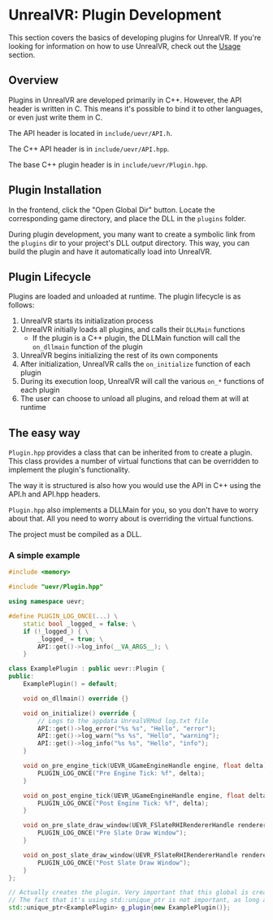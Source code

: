 # UnrealVR: Plugin Development

This section covers the basics of developing plugins for UnrealVR. If you're looking for information on how to use UnrealVR, check out the [Usage](../usage/overview.md) section.

## Overview

Plugins in UnrealVR are developed primarily in C++. However, the API header is written in C. This means it's possible to bind it to other languages, or even just write them in C. 

The API header is located in `include/uevr/API.h`. 

The C++ API header is in `include/uevr/API.hpp`.

The base C++ plugin header is in `include/uevr/Plugin.hpp`.

## Plugin Installation

In the frontend, click the "Open Global Dir" button. Locate the corresponding game directory, and place the DLL in the `plugins` folder.

During plugin development, you many want to create a symbolic link from the `plugins` dir to your project's DLL output directory. This way, you can build the plugin and have it automatically load into UnrealVR.

## Plugin Lifecycle

Plugins are loaded and unloaded at runtime. The plugin lifecycle is as follows:

1. UnrealVR starts its initialization process
2. UnrealVR initially loads all plugins, and calls their `DLLMain` functions
   * If the plugin is a C++ plugin, the DLLMain function will call the `on_dllmain` function of the plugin
3. UnrealVR begins initializing the rest of its own components
4. After initialization, UnrealVR calls the `on_initialize` function of each plugin
5. During its execution loop, UnrealVR will call the various `on_*` functions of each plugin
6. The user can choose to unload all plugins, and reload them at will at runtime

## The easy way

`Plugin.hpp` provides a class that can be inherited from to create a plugin. This class provides a number of virtual functions that can be overridden to implement the plugin's functionality.

The way it is structured is also how you would use the API in C++ using the API.h and API.hpp headers.

`Plugin.hpp` also implements a DLLMain for you, so you don't have to worry about that. All you need to worry about is overriding the virtual functions.

The project must be compiled as a DLL.

### A simple example

```cpp
#include <memory>

#include "uevr/Plugin.hpp"

using namespace uevr;

#define PLUGIN_LOG_ONCE(...) \
    static bool _logged_ = false; \
    if (!_logged_) { \
        _logged_ = true; \
        API::get()->log_info(__VA_ARGS__); \
    }

class ExamplePlugin : public uevr::Plugin {
public:
    ExamplePlugin() = default;

    void on_dllmain() override {}

    void on_initialize() override {
        // Logs to the appdata UnrealVRMod log.txt file
        API::get()->log_error("%s %s", "Hello", "error");
        API::get()->log_warn("%s %s", "Hello", "warning");
        API::get()->log_info("%s %s", "Hello", "info");
    }

    void on_pre_engine_tick(UEVR_UGameEngineHandle engine, float delta) override {
        PLUGIN_LOG_ONCE("Pre Engine Tick: %f", delta);
    }

    void on_post_engine_tick(UEVR_UGameEngineHandle engine, float delta) override {
        PLUGIN_LOG_ONCE("Post Engine Tick: %f", delta);
    }

    void on_pre_slate_draw_window(UEVR_FSlateRHIRendererHandle renderer, UEVR_FViewportInfoHandle viewport_info) override {
        PLUGIN_LOG_ONCE("Pre Slate Draw Window");
    }

    void on_post_slate_draw_window(UEVR_FSlateRHIRendererHandle renderer, UEVR_FViewportInfoHandle viewport_info) override {
        PLUGIN_LOG_ONCE("Post Slate Draw Window");
    }
};

// Actually creates the plugin. Very important that this global is created.
// The fact that it's using std::unique_ptr is not important, as long as the constructor is called in some way.
std::unique_ptr<ExamplePlugin> g_plugin{new ExamplePlugin()};
```

